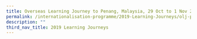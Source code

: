 ```yaml
---
title: Overseas Learning Journey to Penang, Malaysia, 29 Oct to 1 Nov 2019
permalink: /internationalisation-programme/2019-Learning-Journeys/olj-penang-malaysia-2019/
description: ""
third_nav_title: 2019 Learning Journeys
---
```

